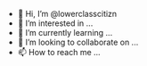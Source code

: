 - 👋 Hi, I’m @lowerclasscitizn
- 👀 I’m interested in ...
- 🌱 I’m currently learning ...
- 💞️ I’m looking to collaborate on ...
- 📫 How to reach me ...

<!---
lowerclasscitizn/lowerclasscitizn is a ✨ special ✨ repository because its `README.md` (this file) appears on your GitHub profile.
You can click the Preview link to take a look at your changes.
--->
